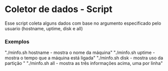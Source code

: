 # Coletor de dados - Script
Esse script coleta alguns dados com base no argumento especificado pelo usuario (hostname, uptime, disk e all)

### Exemplos
"./minfo.sh hostname - mostra o nome da máquina"
"./minfo.sh uptime - mostra o tempo que a máquina está ligada"
"./minfo.sh disk - mostra uso da partição "
"./minfo.sh all - mostra as três informações acima, uma por linha"